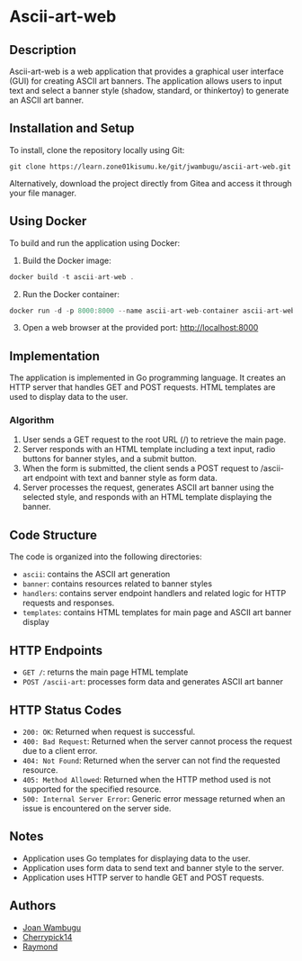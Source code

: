 # Ascii-art-web

## Description

Ascii-art-web is a web application that provides a graphical user interface (GUI) for creating ASCII art banners. The application allows users to input text and select a banner style (shadow, standard, or thinkertoy) to generate an ASCII art banner.


## Installation and Setup

To install, clone the repository locally using Git:
```script
git clone https://learn.zone01kisumu.ke/git/jwambugu/ascii-art-web.git
```

Alternatively, download the project directly from Gitea and access it through your file manager.

## Using Docker

To build and run the application using Docker:


1. Build the Docker image:
```go
docker build -t ascii-art-web .
```

2. Run the Docker container:
```go
docker run -d -p 8000:8000 --name ascii-art-web-container ascii-art-web
```

3. Open a web browser at the provided port:  [http://localhost:8000](http://localhost:8000)

## Implementation

The application is implemented in Go programming language. It creates an HTTP server that handles GET and POST requests. HTML templates are used to display data to the user.

### Algorithm

1. User sends a GET request to the root URL (/) to retrieve the main page.
2. Server responds with an HTML template including a text input, radio buttons for banner styles, and a submit button.
3. When the form is submitted, the client sends a POST request to /ascii-art endpoint with text and banner style as form data.
4. Server processes the request, generates ASCII art banner using the selected style, and responds with an HTML template displaying the banner.

## Code Structure

The code is organized into the following directories:

- `ascii`: contains the ASCII art generation
- `banner`: contains resources related to banner styles 
- `handlers`: contains server endpoint handlers and related logic for HTTP requests and responses.
- `templates`: contains HTML templates for main page and ASCII art banner display


## HTTP Endpoints

- `GET /`: returns the main page HTML template
- `POST /ascii-art`: processes form data and generates ASCII art banner

## HTTP Status Codes

- `200: OK`: Returned when request is successful.
- `400: Bad Request`: Returned when the server cannot process the request due to a client error.
- `404: Not Found`: Returned when the server can not find the requested resource.
- `405: Method Allowed`: Returned when the HTTP method used is not supported for the specified resource.
- `500: Internal Server Error`: Generic error message returned when an issue is encountered on the server side. 

## Notes

- Application uses Go templates for displaying data to the user.
- Application uses form data to send text and banner style to the server.
- Application uses HTTP server to handle GET and POST requests.

## Authors

- [Joan Wambugu](https://github.com/Joan2509)
- [Cherrypick14](https://github.com/Cherrypick14)
- [Raymond](https://github.com/anxielray)